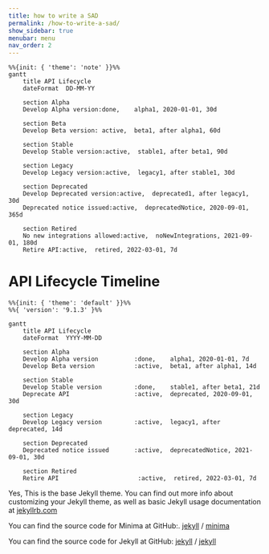 ```yaml
---
title: how to write a SAD 
permalink: /how-to-write-a-sad/
show_sidebar: true
menubar: menu
nav_order: 2
---
```

```mermaid
%%{init: { 'theme': 'note' }}%%
gantt
    title API Lifecycle
    dateFormat  DD-MM-YY

    section Alpha
    Develop Alpha version:done,    alpha1, 2020-01-01, 30d

    section Beta
    Develop Beta version: active,  beta1, after alpha1, 60d

    section Stable
    Develop Stable version:active,  stable1, after beta1, 90d

    section Legacy
    Develop Legacy version:active,  legacy1, after stable1, 30d

    section Deprecated
    Develop Deprecated version:active,  deprecated1, after legacy1, 30d
    Deprecated notice issued:active,  deprecatedNotice, 2020-09-01, 365d

    section Retired
    No new integrations allowed:active,  noNewIntegrations, 2021-09-01, 180d
    Retire API:active,  retired, 2022-03-01, 7d

```


# API Lifecycle Timeline

```mermaid
%%{init: { 'theme': 'default' }}%%
%%{ 'version': '9.1.3' }%%

gantt
    title API Lifecycle
    dateFormat  YYYY-MM-DD

    section Alpha
    Develop Alpha version          :done,    alpha1, 2020-01-01, 7d
    Develop Beta version           :active,  beta1, after alpha1, 14d

    section Stable
    Develop Stable version         :done,    stable1, after beta1, 21d
    Deprecate API                  :active,  deprecated, 2020-09-01, 30d

    section Legacy
    Develop Legacy version         :active,  legacy1, after deprecated, 14d

    section Deprecated
    Deprecated notice issued       :active,  deprecatedNotice, 2021-09-01, 30d

    section Retired
    Retire API                      :active,  retired, 2022-03-01, 7d

```
Yes, This is the base Jekyll theme. You can find out more info about customizing your Jekyll theme, as well as basic Jekyll usage documentation at [jekyllrb.com](https://jekyllrb.com/)

You can find the source code for Minima at GitHub:.
[jekyll][jekyll-organization] /
[minima](https://github.com/jekyll/minima)

You can find the source code for Jekyll at GitHub:
[jekyll][jekyll-organization] /
[jekyll](https://github.com/jekyll/jekyll)


[jekyll-organization]: https://github.com/jekyll

